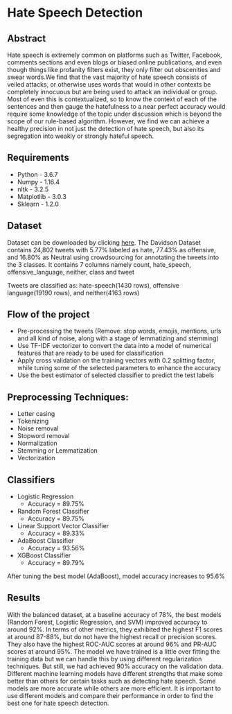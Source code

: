 # **Hate Speech Detection**

## Abstract
Hate speech is extremely common on platforms such as Twitter, Facebook, comments sections and even blogs or biased online publications, and even though things like profanity filters exist, they only filter out obscenities and swear words.We find that the vast majority of hate speech consists of veiled attacks, or otherwise uses words that would in other contexts be completely innocuous but are being used to attack an individual or group. Most of even this is contextualized, so to know the context of each of the sentences and then gauge the hatefulness to a near perfect accuracy would require some knowledge of the topic under discussion which is beyond the scope of our rule-based algorithm. However, we find we can achieve a healthy precision in not just the detection of hate speech, but also its segregation into weakly or strongly hateful speech.

## Requirements
- Python - 3.6.7
- Numpy - 1.16.4
- nltk - 3.2.5
- Matplotlib - 3.0.3
- Sklearn - 1.2.0

## Dataset
Dataset can be downloaded by clicking [here](https://www.kaggle.com/datasets/mrmorj/hate-speech-and-offensive-language-dataset). The Davidson Dataset contains 24,802 tweets with 5.77% labeled as hate, 77.43% as offensive, and 16.80% as Neutral using crowdsourcing for annotating the tweets into the 3 classes. It contains 7 columns namely count, hate_speech, offensive_language, neither, class and tweet

Tweets are classified as: hate-speech(1430 rows), offensive language(19190 rows), and neither(4163 rows)

## Flow of the project
- Pre-processing the tweets (Remove: stop words, emojis, mentions, urls and all kind of noise, along with a stage of lemmatizing and stemming)
- Use TF-IDF vectorizer to convert the data into a model of numerical features that are ready to be used for classification
- Apply cross validation on the training vectors with 0.2 splitting factor, while tuning some of the selected parameters to enhance the accuracy
- Use the best estimator of selected classifier to predict the test labels

## Preprocessing Techniques:
- Letter casing
- Tokenizing
- Noise removal
- Stopword removal
- Normalization
- Stemming or Lemmatization
- Vectorization

## Classifiers
- Logistic Regression
  + Accuracy = 89.75%
- Random Forest Classifier
  + Accuracy = 89.75%
- Linear Support Vector Classifier
  + Accuracy = 89.33%
- AdaBoost Classifier
  + Accuracy = 93.56%
- XGBoost Classifier
  + Accuracy = 89.79%
  
After tuning the best model (AdaBoost), model accuracy increases to 95.6%

## Results
With the balanced dataset, at a baseline accuracy of 78%, the best models (Random Forest, Logistic Regression, and SVM) improved accuracy to around 92%. In terms of other metrics, they exhibited the highest F1 scores at around 87-88%, but do not have the highest recall or precision scores. They also have the highest ROC-AUC scores at around 96% and PR-AUC scores at around 95%.  The model we have trained is a little over fitting the training data but we can handle this by using different regularization techniques. But still, we had achieved 90% accuracy on the validation data.  Different machine learning models have different strengths that make some better than others for certain tasks such as detecting hate speech. Some models are more accurate while others are more efficient. It is important to use different models and compare their performance in order to find the best one for hate speech detection.
